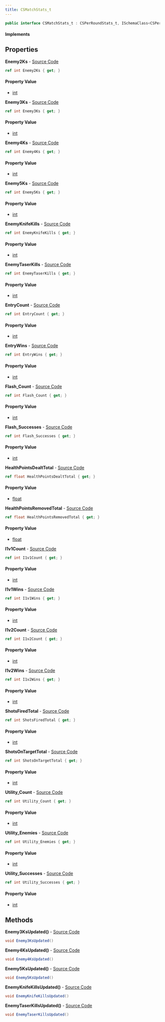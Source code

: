 ```yaml
---
title: CSMatchStats_t
---
```


```csharp
public interface CSMatchStats_t : CSPerRoundStats_t, ISchemaClass<CSPerRoundStats_t>, ISchemaClass<CSMatchStats_t>, ISchemaField, ISchemaClass, INativeHandle
```

#### Implements

## Properties

**Enemy2Ks** - [Source Code](https://github.com/swiftly-solution/swiftlys2/blob/master/managed/src/SwiftlyS2.Generated/Schemas/Interfaces/CSMatchStats_t.cs#L26)

```csharp
ref int Enemy2Ks { get; }
```

#### Property Value

- [int](https://learn.microsoft.com/dotnet/api/system.int32)

**Enemy3Ks** - [Source Code](https://github.com/swiftly-solution/swiftlys2/blob/master/managed/src/SwiftlyS2.Generated/Schemas/Interfaces/CSMatchStats_t.cs#L20)

```csharp
ref int Enemy3Ks { get; }
```

#### Property Value

- [int](https://learn.microsoft.com/dotnet/api/system.int32)

**Enemy4Ks** - [Source Code](https://github.com/swiftly-solution/swiftlys2/blob/master/managed/src/SwiftlyS2.Generated/Schemas/Interfaces/CSMatchStats_t.cs#L18)

```csharp
ref int Enemy4Ks { get; }
```

#### Property Value

- [int](https://learn.microsoft.com/dotnet/api/system.int32)

**Enemy5Ks** - [Source Code](https://github.com/swiftly-solution/swiftlys2/blob/master/managed/src/SwiftlyS2.Generated/Schemas/Interfaces/CSMatchStats_t.cs#L16)

```csharp
ref int Enemy5Ks { get; }
```

#### Property Value

- [int](https://learn.microsoft.com/dotnet/api/system.int32)

**EnemyKnifeKills** - [Source Code](https://github.com/swiftly-solution/swiftlys2/blob/master/managed/src/SwiftlyS2.Generated/Schemas/Interfaces/CSMatchStats_t.cs#L22)

```csharp
ref int EnemyKnifeKills { get; }
```

#### Property Value

- [int](https://learn.microsoft.com/dotnet/api/system.int32)

**EnemyTaserKills** - [Source Code](https://github.com/swiftly-solution/swiftlys2/blob/master/managed/src/SwiftlyS2.Generated/Schemas/Interfaces/CSMatchStats_t.cs#L24)

```csharp
ref int EnemyTaserKills { get; }
```

#### Property Value

- [int](https://learn.microsoft.com/dotnet/api/system.int32)

**EntryCount** - [Source Code](https://github.com/swiftly-solution/swiftlys2/blob/master/managed/src/SwiftlyS2.Generated/Schemas/Interfaces/CSMatchStats_t.cs#L54)

```csharp
ref int EntryCount { get; }
```

#### Property Value

- [int](https://learn.microsoft.com/dotnet/api/system.int32)

**EntryWins** - [Source Code](https://github.com/swiftly-solution/swiftlys2/blob/master/managed/src/SwiftlyS2.Generated/Schemas/Interfaces/CSMatchStats_t.cs#L56)

```csharp
ref int EntryWins { get; }
```

#### Property Value

- [int](https://learn.microsoft.com/dotnet/api/system.int32)

**Flash_Count** - [Source Code](https://github.com/swiftly-solution/swiftlys2/blob/master/managed/src/SwiftlyS2.Generated/Schemas/Interfaces/CSMatchStats_t.cs#L34)

```csharp
ref int Flash_Count { get; }
```

#### Property Value

- [int](https://learn.microsoft.com/dotnet/api/system.int32)

**Flash_Successes** - [Source Code](https://github.com/swiftly-solution/swiftlys2/blob/master/managed/src/SwiftlyS2.Generated/Schemas/Interfaces/CSMatchStats_t.cs#L36)

```csharp
ref int Flash_Successes { get; }
```

#### Property Value

- [int](https://learn.microsoft.com/dotnet/api/system.int32)

**HealthPointsDealtTotal** - [Source Code](https://github.com/swiftly-solution/swiftlys2/blob/master/managed/src/SwiftlyS2.Generated/Schemas/Interfaces/CSMatchStats_t.cs#L40)

```csharp
ref float HealthPointsDealtTotal { get; }
```

#### Property Value

- [float](https://learn.microsoft.com/dotnet/api/system.single)

**HealthPointsRemovedTotal** - [Source Code](https://github.com/swiftly-solution/swiftlys2/blob/master/managed/src/SwiftlyS2.Generated/Schemas/Interfaces/CSMatchStats_t.cs#L38)

```csharp
ref float HealthPointsRemovedTotal { get; }
```

#### Property Value

- [float](https://learn.microsoft.com/dotnet/api/system.single)

**I1v1Count** - [Source Code](https://github.com/swiftly-solution/swiftlys2/blob/master/managed/src/SwiftlyS2.Generated/Schemas/Interfaces/CSMatchStats_t.cs#L46)

```csharp
ref int I1v1Count { get; }
```

#### Property Value

- [int](https://learn.microsoft.com/dotnet/api/system.int32)

**I1v1Wins** - [Source Code](https://github.com/swiftly-solution/swiftlys2/blob/master/managed/src/SwiftlyS2.Generated/Schemas/Interfaces/CSMatchStats_t.cs#L48)

```csharp
ref int I1v1Wins { get; }
```

#### Property Value

- [int](https://learn.microsoft.com/dotnet/api/system.int32)

**I1v2Count** - [Source Code](https://github.com/swiftly-solution/swiftlys2/blob/master/managed/src/SwiftlyS2.Generated/Schemas/Interfaces/CSMatchStats_t.cs#L50)

```csharp
ref int I1v2Count { get; }
```

#### Property Value

- [int](https://learn.microsoft.com/dotnet/api/system.int32)

**I1v2Wins** - [Source Code](https://github.com/swiftly-solution/swiftlys2/blob/master/managed/src/SwiftlyS2.Generated/Schemas/Interfaces/CSMatchStats_t.cs#L52)

```csharp
ref int I1v2Wins { get; }
```

#### Property Value

- [int](https://learn.microsoft.com/dotnet/api/system.int32)

**ShotsFiredTotal** - [Source Code](https://github.com/swiftly-solution/swiftlys2/blob/master/managed/src/SwiftlyS2.Generated/Schemas/Interfaces/CSMatchStats_t.cs#L42)

```csharp
ref int ShotsFiredTotal { get; }
```

#### Property Value

- [int](https://learn.microsoft.com/dotnet/api/system.int32)

**ShotsOnTargetTotal** - [Source Code](https://github.com/swiftly-solution/swiftlys2/blob/master/managed/src/SwiftlyS2.Generated/Schemas/Interfaces/CSMatchStats_t.cs#L44)

```csharp
ref int ShotsOnTargetTotal { get; }
```

#### Property Value

- [int](https://learn.microsoft.com/dotnet/api/system.int32)

**Utility_Count** - [Source Code](https://github.com/swiftly-solution/swiftlys2/blob/master/managed/src/SwiftlyS2.Generated/Schemas/Interfaces/CSMatchStats_t.cs#L28)

```csharp
ref int Utility_Count { get; }
```

#### Property Value

- [int](https://learn.microsoft.com/dotnet/api/system.int32)

**Utility_Enemies** - [Source Code](https://github.com/swiftly-solution/swiftlys2/blob/master/managed/src/SwiftlyS2.Generated/Schemas/Interfaces/CSMatchStats_t.cs#L32)

```csharp
ref int Utility_Enemies { get; }
```

#### Property Value

- [int](https://learn.microsoft.com/dotnet/api/system.int32)

**Utility_Successes** - [Source Code](https://github.com/swiftly-solution/swiftlys2/blob/master/managed/src/SwiftlyS2.Generated/Schemas/Interfaces/CSMatchStats_t.cs#L30)

```csharp
ref int Utility_Successes { get; }
```

#### Property Value

- [int](https://learn.microsoft.com/dotnet/api/system.int32)

## Methods

**Enemy3KsUpdated()** - [Source Code](https://github.com/swiftly-solution/swiftlys2/blob/master/managed/src/SwiftlyS2.Generated/Schemas/Interfaces/CSMatchStats_t.cs#L60)

```csharp
void Enemy3KsUpdated()
```

**Enemy4KsUpdated()** - [Source Code](https://github.com/swiftly-solution/swiftlys2/blob/master/managed/src/SwiftlyS2.Generated/Schemas/Interfaces/CSMatchStats_t.cs#L59)

```csharp
void Enemy4KsUpdated()
```

**Enemy5KsUpdated()** - [Source Code](https://github.com/swiftly-solution/swiftlys2/blob/master/managed/src/SwiftlyS2.Generated/Schemas/Interfaces/CSMatchStats_t.cs#L58)

```csharp
void Enemy5KsUpdated()
```

**EnemyKnifeKillsUpdated()** - [Source Code](https://github.com/swiftly-solution/swiftlys2/blob/master/managed/src/SwiftlyS2.Generated/Schemas/Interfaces/CSMatchStats_t.cs#L61)

```csharp
void EnemyKnifeKillsUpdated()
```

**EnemyTaserKillsUpdated()** - [Source Code](https://github.com/swiftly-solution/swiftlys2/blob/master/managed/src/SwiftlyS2.Generated/Schemas/Interfaces/CSMatchStats_t.cs#L62)

```csharp
void EnemyTaserKillsUpdated()
```

